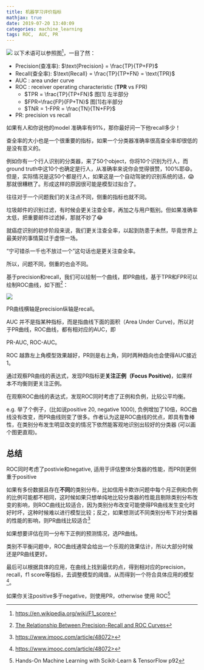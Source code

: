 ```yaml
---
title: 机器学习评价指标
mathjax: true
date: 2019-07-20 13:40:09
categories: machine_learning
tags: ROC,  AUC, PR
---
```


![](http://ww1.sinaimg.cn/mw690/6bf0a364ly1g5692r9t8fj20b40k7jtd.jpg)
以下术语可以参照图[^1]，一目了然：

- Precision(查准率):  $\text{Precision} = \frac{TP}{TP+FP}$
- Recall(查全率):  $\text{Recall} = \frac{TP}{TP+FN} = \text{TPR}$
- AUC : area under curve
- ROC : receiver operating characteristic (**TPR** vs FPR)
  - $TPR = \frac{TP}{TP+FN}$ 图[1] 左半部分
  - $FPR=\frac{FP}{FP+TN}$ 图[1]右半部分
  - $TNR = 1-FPR = \frac{TN}{TN+FP}$
- PR: precision vs recall

如果有人和你说他的model 准确率有91%，那你最好问一下他recall多少！

查全率的大小也是一个很重要的指标，如果一个分类器准确率很高查全率却很低的是没有意义的。

例如你有一个行人识别的分类器，来了50个object，你将10个识别为行人，而ground truth中这10个也确定是行人，从准确率来说你会觉得很赞，100%耶:smile:。但是，实际情况是这50个都是行人，如果这是一个自动驾驶的识别系统的话，:scream:那就很糟糕了。形成这样的原因很可能是模型过拟合了。

往往对于一个问题我们的关注点不同，侧重的指标也就不同。

<!--more-->

垃圾邮件的识别过滤，有时候会更关注查全率，再加之与用户甄别。但如果准确率太低，把重要邮件过滤掉，那就不妙了:joy:

就癌症识别的初步阶段来说，我们更关注查全率，以起到防患于未然，毕竟世界上最美好的事情莫过于虚惊一场。

“宁可错杀一千也不放过一个”这句话也是更关注查全率。

所以，问题不同，侧重的也会不同。

基于precision和recall，我们可以绘制一个曲线，即PR曲线，基于TPR和FPR可以绘制ROC曲线，如下图[^2]：

![](http://ww1.sinaimg.cn/large/6bf0a364ly1g56bsodiryj20kf0djq4e.jpg)

PR曲线横轴是precision纵轴是recall。

AUC 并不是指某种指标，而是指曲线下面的面积（Area Under Curve)，所以对于PR曲线，ROC曲线，都有相对应的AUC，即

PR-AUC, ROC-AUC。

ROC 越靠左上角模型效果越好，PR则是右上角，同时两种趋向也会使得AUC接近1。

通过观察PR曲线的表达式，发现PR指标更**关注正例（Focus Positive)**，如果样本不均衡则更关注正例。

在观察ROC曲线的表达式，发现ROC同时考虑了正例和负例，比较公平均衡。

e.g.
举了个例子，(比如说positive 20, negative 1000), 负例增加了10倍，ROC曲线没有改变，而PR曲线则变了很多。作者认为这是ROC曲线的优点，即具有鲁棒性，在类别分布发生明显改变的情况下依然能客观地识别出较好的分类器 (可以画个图更直观)。

## 总结

ROC同时考虑了postivie和negative, 适用于评估整体分类器的性能，而PR则更侧重于positive

如果有多份数据且存在**不同**的类别分布，比如信用卡欺诈问题中每个月正例和负例的比例可能都不相同，这时候如果只想单纯地比较分类器的性能且剔除类别分布改变的影响，则ROC曲线比较适合，因为类别分布改变可能使得PR曲线发生变化时好时坏，这种时候难以进行模型比较；反之，如果想测试不同类别分布下对分类器的性能的影响，则PR曲线比较适合[^3]

如果想要评估在同一分布下正例的预测情况，选PR曲线。

类别不平衡问题中，ROC曲线通常会给出一个乐观的效果估计，所以大部分时候还是PR曲线更好。

最后可以根据具体的应用，在曲线上找到最优的点，得到相对应的precision，recall，f1 score等指标，去调整模型的阈值，从而得到一个符合具体应用的模型[^3]。

如果你关注positive多于negative，则使用PR，otherwise 使用 ROC[^4]


[^1]: https://en.wikipedia.org/wiki/F1_score
[^2]:[The Relationship Between Precision-Recall and ROC Curves](http://pages.cs.wisc.edu/~jdavis/davisgoadrichcamera2.pdf)

[^3]: https://www.imooc.com/article/48072>
[^4]: Hands-On Machine Learning with Scikit-Learn & TensorFlow p92